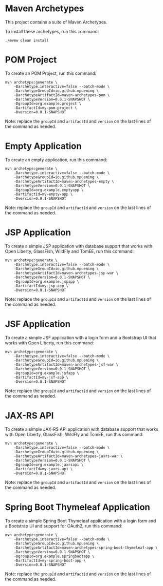 Maven Archetypes
================

This project contains a suite of Maven Archetypes.

To install these archetypes, run this command:

```
./mvnw clean install
```

POM Project
===========

To create an POM Project, run this command:

```
mvn archetype:generate \
    -Darchetype.interactive=false --batch-mode \
    -DarchetypeGroupId=io.github.mpuening \
    -DarchetypeArtifactId=maven-archetypes-pom \
    -DarchetypeVersion=0.0.1-SNAPSHOT \
    -DgroupId=org.example.project \
    -DartifactId=my-pom-project \
    -Dversion=0.0.1-SNAPSHOT
```

Note: replace the `groupId` and `artifactId` and `version` on the last lines of the 
command as needed.

Empty Application
=================

To create an empty application, run this command:

```
mvn archetype:generate \
    -Darchetype.interactive=false --batch-mode \
    -DarchetypeGroupId=io.github.mpuening \
    -DarchetypeArtifactId=maven-archetypes-empty \
    -DarchetypeVersion=0.0.1-SNAPSHOT \
    -DgroupId=org.example.emptyapp \
    -DartifactId=my-empty-app \
    -Dversion=0.0.1-SNAPSHOT
```

Note: replace the `groupId` and `artifactId` and `version` on the last lines of the 
command as needed.

JSP Application
===============

To create a simple JSP application with database support that works with Open Liberty, GlassFish, WildFly and TomEE, run this command:

```
mvn archetype:generate \
    -Darchetype.interactive=false --batch-mode \
    -DarchetypeGroupId=io.github.mpuening \
    -DarchetypeArtifactId=maven-archetypes-jsp-war \
    -DarchetypeVersion=0.0.1-SNAPSHOT \
    -DgroupId=org.example.jspapp \
    -DartifactId=my-jsp-app \
    -Dversion=0.0.1-SNAPSHOT
```

Note: replace the `groupId` and `artifactId` and `version` on the last lines of the 
command as needed.

JSF Application
===============

To create a simple JSF application with a login form and a Bootstrap UI that works 
with Open Liberty, run this command:

```
mvn archetype:generate \
    -Darchetype.interactive=false --batch-mode \
    -DarchetypeGroupId=io.github.mpuening \
    -DarchetypeArtifactId=maven-archetypes-jsf-war \
    -DarchetypeVersion=0.0.1-SNAPSHOT \
    -DgroupId=org.example.jsfapp \
    -DartifactId=my-jsf-app \
    -Dversion=0.0.1-SNAPSHOT
```

Note: replace the `groupId` and `artifactId` and `version` on the last lines of the 
command as needed.

JAX-RS API
==========

To create a simple JAX-RS API application with database support that works with Open Liberty, GlassFish, WildFly and TomEE, run this command:

```
mvn archetype:generate \
    -Darchetype.interactive=false --batch-mode \
    -DarchetypeGroupId=io.github.mpuening \
    -DarchetypeArtifactId=maven-archetypes-jaxrs-war \
    -DarchetypeVersion=0.0.1-SNAPSHOT \
    -DgroupId=org.example.jaxrsapi \
    -DartifactId=my-jaxrs-api \
    -Dversion=0.0.1-SNAPSHOT
```

Note: replace the `groupId` and `artifactId` and `version` on the last lines of the 
command as needed.

Spring Boot Thymeleaf Application
=================================

To create a simple Spring Boot Thymeleaf application with a login form and a Bootstrap UI and
support for OAuth2, run this command:

```
mvn archetype:generate \
    -Darchetype.interactive=false --batch-mode \
    -DarchetypeGroupId=io.github.mpuening \
    -DarchetypeArtifactId=maven-archetypes-spring-boot-thymeleaf-app \
    -DarchetypeVersion=0.0.1-SNAPSHOT \
    -DgroupId=org.example.springbootapp \
    -DartifactId=my-spring-boot-app \
    -Dversion=0.0.1-SNAPSHOT
```

Note: replace the `groupId` and `artifactId` and `version` on the last lines of the 
command as needed.
